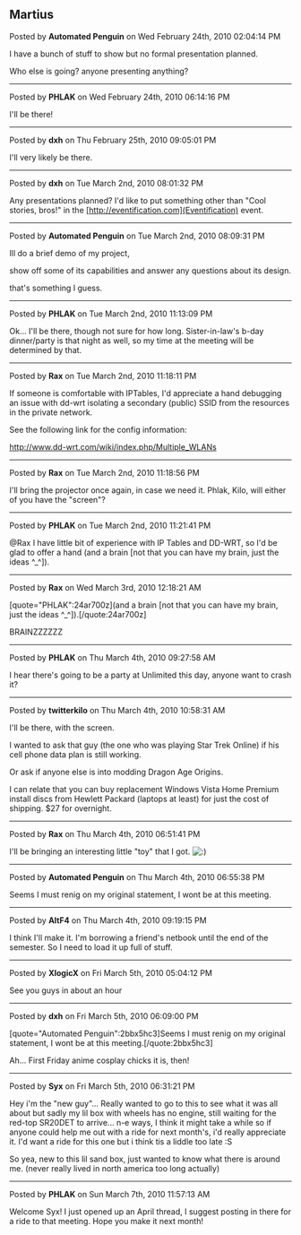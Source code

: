 ## Martius
Posted by **Automated Penguin** on Wed February 24th, 2010 02:04:14 PM

I have a bunch of stuff to show but no formal presentation planned.

Who else is going? anyone presenting anything?

--------------------------------------------------------------------------------

Posted by **PHLAK** on Wed February 24th, 2010 06:14:16 PM

I'll be there!

--------------------------------------------------------------------------------

Posted by **dxh** on Thu February 25th, 2010 09:05:01 PM

I'll very likely be there.

--------------------------------------------------------------------------------

Posted by **dxh** on Tue March 2nd, 2010 08:01:32 PM

Any presentations planned?  I'd like to put something other than "Cool stories, bros!" in the [http://eventification.com](Eventification) event.

--------------------------------------------------------------------------------

Posted by **Automated Penguin** on Tue March 2nd, 2010 08:09:31 PM

Ill do a brief demo of my project, 

show off some of its capabilities and answer any questions about its design.

that's something I guess.

--------------------------------------------------------------------------------

Posted by **PHLAK** on Tue March 2nd, 2010 11:13:09 PM

Ok... I'll be there, though not sure for how long.  Sister-in-law's b-day dinner/party is that night as well, so my time at the meeting will be determined by that.

--------------------------------------------------------------------------------

Posted by **Rax** on Tue March 2nd, 2010 11:18:11 PM

If someone is comfortable with IPTables, I'd appreciate a hand debugging an issue with dd-wrt isolating a secondary (public) SSID from the resources in the private network.

See the following link for the config information:

<!-- m --><a class="postlink" href="http://www.dd-wrt.com/wiki/index.php/Multiple_WLANs">http://www.dd-wrt.com/wiki/index.php/Multiple_WLANs</a><!-- m -->

--------------------------------------------------------------------------------

Posted by **Rax** on Tue March 2nd, 2010 11:18:56 PM

I'll bring the projector once again, in case we need it. Phlak, Kilo, will either of you have the "screen"?

--------------------------------------------------------------------------------

Posted by **PHLAK** on Tue March 2nd, 2010 11:21:41 PM

@Rax I have little bit of experience with IP Tables and DD-WRT, so I'd be glad to offer a hand (and a brain [not that you can have my brain, just the ideas ^_^]).

--------------------------------------------------------------------------------

Posted by **Rax** on Wed March 3rd, 2010 12:18:21 AM

[quote="PHLAK":24ar700z](and a brain [not that you can have my brain, just the ideas ^_^]).[/quote:24ar700z]


BRAINZZZZZZ

--------------------------------------------------------------------------------

Posted by **PHLAK** on Thu March 4th, 2010 09:27:58 AM

I hear there's going to be a party at Unlimited this day, anyone want to crash it?

--------------------------------------------------------------------------------

Posted by **twitterkilo** on Thu March 4th, 2010 10:58:31 AM

I'll be there, with the screen.

I wanted to ask that guy (the one who was playing Star Trek Online) if his cell phone data plan is still working.

Or ask if anyone else is into modding Dragon Age Origins.

I can relate that you can buy replacement Windows Vista Home Premium install discs from Hewlett Packard (laptops at least) for just the cost of shipping. $27 for overnight.

--------------------------------------------------------------------------------

Posted by **Rax** on Thu March 4th, 2010 06:51:41 PM

I'll be bringing an interesting little "toy" that I  got. <!-- s:) --><img src="{SMILIES_PATH}/icon_e_smile.gif" alt=":)" title="Smile" /><!-- s:) -->

--------------------------------------------------------------------------------

Posted by **Automated Penguin** on Thu March 4th, 2010 06:55:38 PM

Seems I must renig on my original statement, I wont be at this meeting.

--------------------------------------------------------------------------------

Posted by **AltF4** on Thu March 4th, 2010 09:19:15 PM

I think I'll make it. I'm borrowing a friend's netbook until the end of the semester. So I need to load it up full of stuff.

--------------------------------------------------------------------------------

Posted by **XlogicX** on Fri March 5th, 2010 05:04:12 PM

See you guys in about an hour

--------------------------------------------------------------------------------

Posted by **dxh** on Fri March 5th, 2010 06:09:00 PM

[quote="Automated Penguin":2bbx5hc3]Seems I must renig on my original statement, I wont be at this meeting.[/quote:2bbx5hc3]

Ah... First Friday anime cosplay chicks it is, then!

--------------------------------------------------------------------------------

Posted by **Syx** on Fri March 5th, 2010 06:31:21 PM

Hey i'm the "new guy"...
Really wanted to go to this to see what it was all about but sadly my lil box with wheels has no engine, still waiting for the red-top SR20DET to arrive...
n-e ways, I think it might take a while so if anyone could help me out with a ride for next month's, i'd really appreciate it.
I'd want a ride for this one but i think tis a liddle too late :S

So yea, new to this lil sand box, just wanted to know what there is around me.
(never really lived in north america too long actually)

--------------------------------------------------------------------------------

Posted by **PHLAK** on Sun March 7th, 2010 11:57:13 AM

Welcome Syx!  I just opened up an April thread, I suggest posting in there for a ride to that meeting.  Hope you make it next month!
